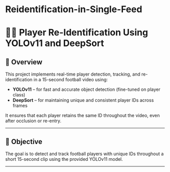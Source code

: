 # Reidentification-in-Single-Feed
# 🧍‍♂️ Player Re-Identification Using YOLOv11 and DeepSort

## 📌 Overview

This project implements real-time player detection, tracking, and re-identification in a 15-second football video using:

- **YOLOv11** – for fast and accurate object detection (fine-tuned on player class)
- **DeepSort** – for maintaining unique and consistent player IDs across frames

It ensures that each player retains the same ID throughout the video, even after occlusion or re-entry.

---

## 🎯 Objective

The goal is to detect and track football players with unique IDs throughout a short 15-second clip using the provided YOLOv11 model.

---



